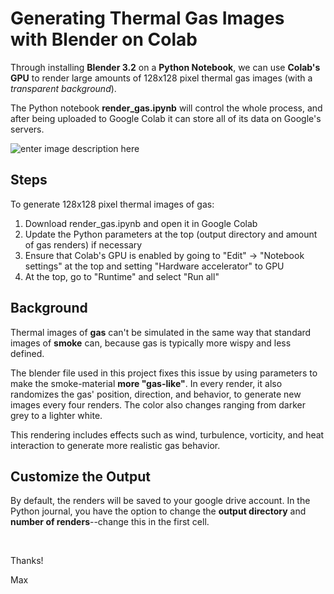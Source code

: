 ﻿# Generating Thermal Gas Images with Blender on Colab

Through installing **Blender 3.2** on a **Python Notebook**, we can use **Colab's GPU** to render large amounts of 128x128 pixel thermal gas images (with a *transparent background*). 

The Python notebook **render_gas.ipynb** will control the whole process, and after being uploaded to Google Colab it can store all of its data on Google's servers.

![enter image description here](https://github.com/max-wild/gas_rendering/raw/main/example.png)

## Steps
To generate 128x128 pixel thermal images of gas:

 1. Download render_gas.ipynb and open it in Google Colab
 2. Update the Python parameters at the top (output directory and amount of gas renders) if necessary
 3. Ensure that Colab's GPU is enabled by going to "Edit" -> "Notebook settings" at the top and setting "Hardware accelerator" to GPU
 4. At the top, go to "Runtime" and select "Run all"

## Background

Thermal images of **gas** can't be simulated in the same way that standard images of **smoke** can, because gas is typically more wispy and less defined. 

The blender file used in this project fixes this issue by using parameters to make the smoke-material **more "gas-like"**. In every render, it also randomizes the gas' position, direction, and behavior, to generate new images every four renders. The color also changes ranging from darker grey to a lighter white.

This rendering includes effects such as wind, turbulence, vorticity, and heat interaction to generate more realistic gas behavior.

## Customize the Output

By default, the renders will be saved to your google drive account. In the Python journal, you have the option to change the **output directory** and **number of renders**--change this in the first cell.

<br>

Thanks!   

Max
